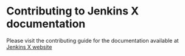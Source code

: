 # Contributing to Jenkins X documentation

Please visit the contributing guide for the documentation available at [Jenkins X website](https://jenkins-x.io/docs/contributing/)